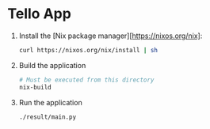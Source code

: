 # Tello App

1. Install the [Nix package manager][https://nixos.org/nix]:

   ```sh
   curl https://nixos.org/nix/install | sh
   ```

2. Build the application

   ```sh
   # Must be executed from this directory
   nix-build
   ```

3. Run the application

   ```sh
   ./result/main.py
   ```
